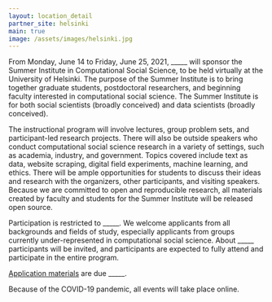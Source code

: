 ```yaml
---
layout: location_detail
partner_site: helsinki
main: true
image: /assets/images/helsinki.jpg
---
```


From Monday, June 14 to Friday, June 25, 2021, \_\_\_\_\_ will sponsor the Summer Institute in Computational Social Science, to be held virtually at the University of Helsinki. The purpose of the Summer Institute is to bring together graduate students, postdoctoral researchers, and beginning faculty interested in computational social science. The Summer Institute is for both social scientists (broadly conceived) and data scientists (broadly conceived).

The instructional program will involve lectures, group problem sets, and participant-led research projects. There will also be outside speakers who conduct computational social science research in a variety of settings, such as academia, industry, and government. Topics covered include text as data, website scraping, digital field experiments, machine learning, and ethics. There will be ample opportunities for students to discuss their ideas and research with the organizers, other participants, and visiting speakers. Because we are committed to open and reproducible research, all materials created by faculty and students for the Summer Institute will be released open source.

Participation is restricted to \_\_\_\_\_. We welcome applicants from all backgrounds and fields of study, especially applicants from groups currently under-represented in computational social science. About \_\_\_\_\_ participants will be invited, and participants are expected to fully attend and participate in the entire program.

[Application materials](https://compsocialscience.github.io/summer-institute/2021/helsinki/apply) are due \_\_\_\_\_.

Because of the COVID-19 pandemic, all events will take place online.
